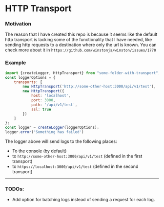 # HTTP Transport

### Motivation
The reason that I have created this repo is because it seems like the default http transport is lacking some of the functionality that I have needed, like sending http requests to a destination where only the url is known.
You can check more about it in `https://github.com/winstonjs/winston/issues/1770`

### Example
```javascript
import {createLogger, HttpTransport} from "some-folder-with-transport";
const loggerOptions = {
    transports: [
        new HttpTransport('http://some-other-host:3000/api/v1/test'),
        new HttpTransport({
            host: 'localhost',
            port: 3000,
            path: '/api/v1/test',
            ssl: true
        })
    ]
};
const logger = createLogger(loggerOptions);
logger.error('Something has failed')
```
The logger above will send logs to the following places:
- To the console (by default)
- to `http://some-other-host:3000/api/v1/test` (defined in the first transport)
- to `https://localhost:3000/api/v1/test` (defined in the second transport)

----------------

### TODOs:

- Add option for batching logs instead of sending a request for each log.
